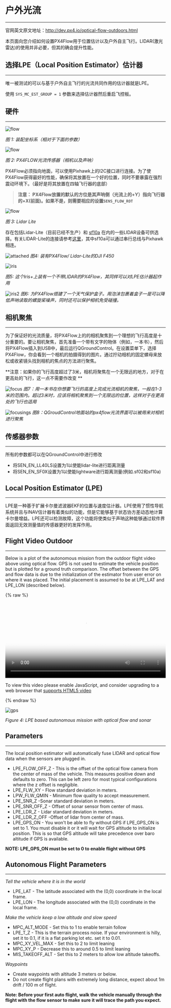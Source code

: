 # 户外光流

---
官网英文原文地址：http://dev.px4.io/optical-flow-outdoors.html

本页面向您介绍如何设置PX4Flow用于位置估计以及户外自主飞行。LIDAR(激光雷达)的使用并非必要，但其的确会提升性能。


## 选择LPE（Local Position Estimator）估计器
---

唯一被测试的可以与基于户外自主飞行的光流共同作用的估计器就是LPE。

使用 `SYS_MC_EST_GROUP = 1` 参数来选择估计器然后重启飞控板。

## 硬件
---
![flow](../pictures/px4flow/px4flow_offset.png)

*图 1: 装配坐标系（相对于下面的参数）*

![flow](../pictures/px4flow/px4flow.png)


*图 2: PX4FLOW光流传感器（相机以及声呐）*

PX4Flow必须指向地面，可以使用Pixhawk上的I2C接口进行连接。为了使PX4Flow获得最好的性能，确保将其放置在一个好的位置，同时不要暴露在强烈震动环境下。（最好是将其放置在四轴飞行器的底部）

>**注意： PX4Flow放置的默认的方位是其声呐侧（光流上的+Y）指向飞行器的+X(前面)。如果不是，则需要相应的设置` SENS_FLOW_ROT `**

![flow](../pictures/px4flow/lidarlite.png)

*图 3: Lidar Lite*

存在包括Lidar-Lite（目前已经不生产）和 [sf10a](http://www.lightware.co.za/shop/en/drone-altimeters/33-sf10a.html) 在内的一些LIDAR设备可供选择。有关LIDAR-Lite的连接请参考[这里](https://pixhawk.org/peripherals/rangefinder?s[]=lidar)，其中sf10a可以通过串行总线与Pixhawk相连。

![attached](../pictures/px4flow/flow_lidar_attached.jpg)
*图4: 装有PX4Flow/ Lidar-Lite的DJI F450*

![iris](../pictures/px4flow/flow_mounting_iris.png)

*图5: 这个Iris+上装有一个不带LIDAR的PX4Flow，其同样可以对LPE估计器起作用*

![iris2](../pictures/px4flow/flow_mounting_iris_2.png)
*图6: 为PX4Flow搭建了一个天气保护盒子。用泡沫包裹着盒子一是可以降低声呐读取的螺旋桨噪声，同时还可以保护相机免受碰撞。*


## 相机聚焦
---

为了保证好的光流质量，将PX4Flow上的的相机聚焦到一个理想的飞行高度是十分重要的。要让相机聚焦，首先准备一个带有文字的物体（例如，一本书），然后将PX4Flow插入到USB中，最后运行QGroundControl。在设置菜单下，选择PX4Flow，你会看到一个相机的拍摄得到的图片。通过拧动相机的固定螺母来放松或收紧镜头找到相机的焦点的方法进行聚焦。

**注意：如果你的飞行高度超过了3米，相机将聚焦在一个无限远的地方，对于在更高处的飞行，这一点不需要作改变 **

![focus](../pictures/px4flow/flow_focus_book.png)
*图7：用一本书在你想要飞行的高度上完成光流相机的聚焦，一般在1-3米的范围内。超过3米时，应该将相机聚焦到一个无限远的位置，这样对于在更高处的飞行也适用*

![focusings](../pictures/px4flow/flow_focusing.png)
*图8：QGroudControl地面站的px4flow光流界面可以被用来对相机进行聚焦*


## 传感器参数
---

所有的参数都可以在QGroundControl中进行修改

- 将SEN_EN_LL40LS设置为1以使能lidar-lite进行距离测量
- 将SEN_EN_SF0X设置为1以使能lightware进行距离测量(例如.sf02和sf10a)

## Local Position Estimator (LPE)
---
LPE是一种基于扩展卡尔曼滤波器EKF的位置与速度估计器。LPE使用了惯性导航系统并且与INAV估计器有着类似的功能，但是它能够基于状态协方差动态地计算卡尔曼增益。LPE还可以检测故障，这个功能将使类似于声呐这种能够通过软件界面返回无效测量值的传感器更好的发挥作用。


## Flight Video Outdoor
---

Below is a plot of the autonomous mission from the outdoor flight video above using optical flow. GPS is not used to estimate the vehicle position but is plotted for a ground truth comparison. The offset between the GPS and flow data is due to the initialization of the estimator from user error on where it was placed. The initial placement is assumed to be at LPE_LAT and LPE_LON (described below).

{% raw %}
<video id="my-video" class="video-js" controls preload="auto" width="100%" 
poster="../pictures/diagrams/opticsflow.png" data-setup='{"aspectRatio":"16:9"}'>
  <source src="http://7xvob5.com2.z0.glb.qiniucdn.com/Px4flow%20lpe%20estimator%20auto%20mission.mp4" type='video/mp4' >
  <p class="vjs-no-js">
    To view this video please enable JavaScript, and consider upgrading to a web browser that
    <a href="http://videojs.com/html5-video-support/" target="_blank">supports HTML5 video</a>
  </p>
</video>
{% endraw %}


![gps](../pictures/px4flow/lpe_flow_vs_gps.png)

*Figure 4: LPE based autonomous mission with optical flow and sonar*


## Parameters
---
The local position estimator will automatically fuse LIDAR and optical flow data when the sensors are plugged in.

- LPE_FLOW_OFF_Z - This is the offset of the optical flow camera from the center of mass of the vehicle. This measures positive down and defaults to zero. This can be left zero for most typical configurations where the z offset is negligible.
- LPE_FLW_XY - Flow standard deviation in meters.
- LPW_FLW_QMIN - Minimum flow quality to accept measurement.
- LPE_SNR_Z -Sonar standard deviation in meters.
- LPE_SNR_OFF_Z - Offset of sonar sensor from center of mass.
- LPE_LDR_Z - Lidar standard deviation in meters.
- LPE_LDR_Z_OFF -Offset of lidar from center of mass.
- LPE_GPS_ON - You won't be able to fly without GPS if LPE_GPS_ON is set to 1. You must disable it or it will wait for GPS altitude to initialize position. This is so that GPS altitude will take precedence over baro altitude if GPS is available.

**NOTE: LPE_GPS_ON must be set to 0 to enable flight without GPS**


## Autonomous Flight Parameters
---
_Tell the vehicle where it is in the world_

- LPE_LAT - The latitude associated with the (0,0) coordinate in the local frame.
- LPE_LON - The longitude associated with the (0,0) coordinate in the local frame.

_Make the vehicle keep a low altitude and slow speed_

- MPC_ALT_MODE - Set this to 1 to enable terrain follow
- LPE_T_Z - This is the terrain process noise. If your environment is hilly, set it to 0.1, if it is a flat parking lot etc. set it to 0.01.
- MPC_XY_VEL_MAX - Set this to 2 to limit leaning
- MPC_XY_P - Decrease this to around 0.5 to limit leaning
- MIS_TAKEOFF_ALT - Set this to 2 meters to allow low altitude takeoffs.

_Waypoints_

- Create waypoints with altitude 3 meters or below.
- Do not create flight plans with extremely long distance, expect about 1m drift \/ 100 m of flight.

**Note: Before your first auto flight, walk the vehicle manually through the flight with the flow sensor to make sure it will trace the path you expect.**

